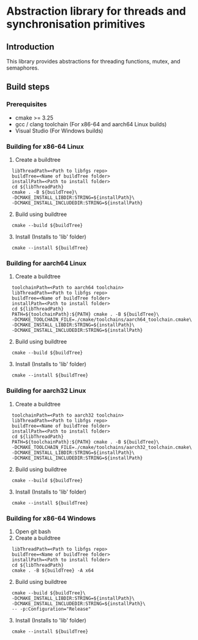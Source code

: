 # **Abstraction library for threads and synchronisation primitives**
## **Introduction**
This library provides abstractions for threading functions, mutex, and semaphores.

## Build steps

### **Prerequisites**
* cmake >= 3.25
* gcc / clang toolchain (For x86-64 and aarch64 Linux builds)
* Visual Studio (For Windows builds)

### **Building for x86-64 Linux**
1. Create a buildtree
  ```
    libThreadPath=<Path to libfgs repo>
    buildTree=<Name of buildTree folder>
    installPath=<Path to install folder>
    cd ${libThreadPath}
    cmake . -B ${buildTree}\
    -DCMAKE_INSTALL_LIBDIR:STRING=${installPath}\
    -DCMAKE_INSTALL_INCLUDEDIR:STRING=${installPath}
  ```
2. Build using buildtree
  ```      
    cmake --build ${buildTree}
  ```
3. Install (Installs to 'lib' folder)
  ```      
    cmake --install ${buildTree}
  ```
### **Building for aarch64 Linux**
1. Create a buildtree
  ```
    toolchainPath=<Path to aarch64 toolchain>
    libThreadPath=<Path to libfgs repo>
    buildTree=<Name of buildTree folder>
    installPath=<Path to install folder>
    cd ${libThreadPath}
    PATH=${toolchainPath}:${PATH} cmake . -B ${buildTree}\
    -DCMAKE_TOOLCHAIN_FILE=./cmake/toolchains/aarch64_toolchain.cmake\
    -DCMAKE_INSTALL_LIBDIR:STRING=${installPath}\
    -DCMAKE_INSTALL_INCLUDEDIR:STRING=${installPath}
  ```
2. Build using buildtree
  ```      
    cmake --build ${buildTree}
  ```
3. Install (Installs to 'lib' folder)
  ```      
    cmake --install ${buildTree}
  ```
### **Building for aarch32 Linux**
1. Create a buildtree
  ```
    toolchainPath=<Path to aarch32 toolchain>
    libThreadPath=<Path to libfgs repo>
    buildTree=<Name of buildTree folder>
    installPath=<Path to install folder>
    cd ${libThreadPath}
    PATH=${toolchainPath}:${PATH} cmake . -B ${buildTree}\
    -DCMAKE_TOOLCHAIN_FILE=./cmake/toolchains/aarch32_toolchain.cmake\
    -DCMAKE_INSTALL_LIBDIR:STRING=${installPath}\
    -DCMAKE_INSTALL_INCLUDEDIR:STRING=${installPath}
  ```
2. Build using buildtree
  ```      
    cmake --build ${buildTree}
  ```
3. Install (Installs to 'lib' folder)
  ```      
    cmake --install ${buildTree}
  ```
### **Building for x86-64 Windows**
1. Open git bash
2. Create a buildtree
  ```
    libThreadPath=<Path to libfgs repo>
    buildTree=<Name of buildTree folder>
    installPath=<Path to install folder>
    cd ${libThreadPath}
    cmake . -B ${buildTree} -A x64
  ```
2. Build using buildtree
  ```      
    cmake --build ${buildTree}\
    -DCMAKE_INSTALL_LIBDIR:STRING=${installPath}\
    -DCMAKE_INSTALL_INCLUDEDIR:STRING=${installPath}\
    -- -p:Configuration="Release"
  ```
3. Install (Installs to 'lib' folder)
  ```      
    cmake --install ${buildTree}
  ```
